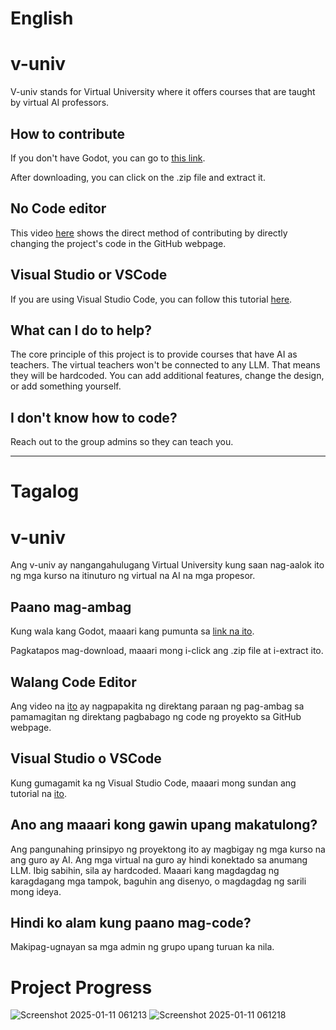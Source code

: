 # English

# v-univ
V-univ stands for Virtual University where it offers courses that are taught by virtual AI professors.

## How to contribute
If you don't have Godot, you can go to [this link](https://github.com/godotengine/godot/releases/download/4.3-stable/Godot_v4.3-stable_mono_win64.zip).

After downloading, you can click on the .zip file and extract it.

## No Code editor
This video [here](https://youtu.be/yr6IzOGoMsQ) shows the direct method of contributing by directly changing the project's code in the GitHub webpage.

## Visual Studio or VSCode
If you are using Visual Studio Code, you can follow this tutorial [here](https://youtu.be/LfrzGQimd4U).

## What can I do to help?
The core principle of this project is to provide courses that have AI as teachers. The virtual teachers won't be connected to any LLM. That means they will be hardcoded. You can add additional features, change the design, or add something yourself.

## I don't know how to code?
Reach out to the group admins so they can teach you.

---

# Tagalog

# v-univ
Ang v-univ ay nangangahulugang Virtual University kung saan nag-aalok ito ng mga kurso na itinuturo ng virtual na AI na mga propesor.

## Paano mag-ambag
Kung wala kang Godot, maaari kang pumunta sa [link na ito](https://github.com/godotengine/godot/releases/download/4.3-stable/Godot_v4.3-stable_mono_win64.zip).

Pagkatapos mag-download, maaari mong i-click ang .zip file at i-extract ito.

## Walang Code Editor
Ang video na [ito](https://youtu.be/yr6IzOGoMsQ) ay nagpapakita ng direktang paraan ng pag-ambag sa pamamagitan ng direktang pagbabago ng code ng proyekto sa GitHub webpage.

## Visual Studio o VSCode
Kung gumagamit ka ng Visual Studio Code, maaari mong sundan ang tutorial na [ito](https://youtu.be/LfrzGQimd4U).

## Ano ang maaari kong gawin upang makatulong?
Ang pangunahing prinsipyo ng proyektong ito ay magbigay ng mga kurso na ang guro ay AI. Ang mga virtual na guro ay hindi konektado sa anumang LLM. Ibig sabihin, sila ay hardcoded. Maaari kang magdagdag ng karagdagang mga tampok, baguhin ang disenyo, o magdagdag ng sarili mong ideya.

## Hindi ko alam kung paano mag-code?
Makipag-ugnayan sa mga admin ng grupo upang turuan ka nila.

# Project Progress
![Screenshot 2025-01-11 061213](https://github.com/user-attachments/assets/e4150a85-db5e-4b60-9c39-559a0b8b0e73)
![Screenshot 2025-01-11 061218](https://github.com/user-attachments/assets/ff84cbff-450f-486d-94d7-43d0251812e7)




